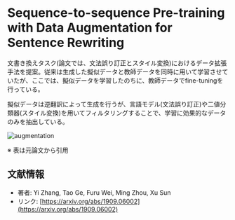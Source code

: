 # Sequence-to-sequence Pre-training with Data Augmentation for Sentence Rewriting

文書き換えタスク(論文では、文法誤り訂正とスタイル変換)におけるデータ拡張手法を提案。従来は生成した擬似データと教師データを同時に用いて学習させていたが、ここでは、擬似データを学習したのちに、教師データでfine-tuningを行っている。

擬似データは逆翻訳によって生成を行うが、言語モデル(文法誤り訂正)や二値分類器(スタイル変換)を用いてフィルタリングすることで、学習に効果的なデータのみを抽出している。

![augmentation](https://user-images.githubusercontent.com/53220859/64955647-bf3a4480-d8c3-11e9-8a5a-c6a29736db25.png)

※ 表は元論文から引用


## 文献情報

- 著者: Yi Zhang, Tao Ge, Furu Wei, Ming Zhou, Xu Sun
- リンク: [https://arxiv.org/abs/1909.06002](https://arxiv.org/abs/1909.06002)







